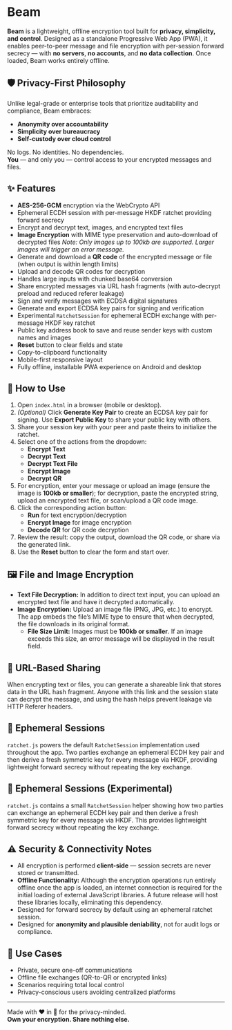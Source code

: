 # Beam

**Beam** is a lightweight, offline encryption tool built for **privacy, simplicity, and control**. Designed as a standalone Progressive Web App (PWA), it enables peer-to-peer message and file encryption with per-session forward secrecy — with **no servers**, **no accounts**, and **no data collection**. Once loaded, Beam works entirely offline.

## 🛡️ Privacy-First Philosophy

Unlike legal-grade or enterprise tools that prioritize auditability and compliance, Beam embraces:

- **Anonymity over accountability**
- **Simplicity over bureaucracy**
- **Self-custody over cloud control**

No logs. No identities. No dependencies.  
**You** — and only you — control access to your encrypted messages and files.

## ✨ Features

- **AES-256-GCM** encryption via the WebCrypto API
- Ephemeral ECDH session with per-message HKDF ratchet providing forward secrecy
- Encrypt and decrypt text, images, and encrypted text files
- **Image Encryption** with MIME type preservation and auto-download of decrypted files
  _Note: Only images up to 100kb are supported. Larger images will trigger an error message._
- Generate and download a **QR code** of the encrypted message or file (when output is within length limits)
- Upload and decode QR codes for decryption
- Handles large inputs with chunked base64 conversion
- Share encrypted messages via URL hash fragments (with auto-decrypt preload and reduced referer leakage)
- Sign and verify messages with ECDSA digital signatures
- Generate and export ECDSA key pairs for signing and verification
- Experimental `RatchetSession` for ephemeral ECDH exchange with per-message HKDF key ratchet
- Public key address book to save and reuse sender keys with custom names and images
- **Reset** button to clear fields and state
- Copy-to-clipboard functionality
- Mobile-first responsive layout
- Fully offline, installable PWA experience on Android and desktop

## 🚀 How to Use

1. Open `index.html` in a browser (mobile or desktop).
2. *(Optional)* Click **Generate Key Pair** to create an ECDSA key pair for signing. Use **Export Public Key** to share your public key with others.
3. Share your session key with your peer and paste theirs to initialize the ratchet.
4. Select one of the actions from the dropdown:
   - **Encrypt Text**
   - **Decrypt Text**
   - **Decrypt Text File**
   - **Encrypt Image**
   - **Decrypt QR**
4. For encryption, enter your message or upload an image (ensure the image is **100kb or smaller**); for decryption, paste the encrypted string, upload an encrypted text file, or scan/upload a QR code image.
5. Click the corresponding action button:
   - **Run** for text encryption/decryption
   - **Encrypt Image** for image encryption
   - **Decode QR** for QR code decryption
7. Review the result: copy the output, download the QR code, or share via the generated link.
8. Use the **Reset** button to clear the form and start over.

## 🖼️ File and Image Encryption

- **Text File Decryption:** In addition to direct text input, you can upload an encrypted text file and have it decrypted automatically.
- **Image Encryption:** Upload an image file (PNG, JPG, etc.) to encrypt. The app embeds the file’s MIME type to ensure that when decrypted, the file downloads in its original format.
  - **File Size Limit:** Images must be **100kb or smaller**. If an image exceeds this size, an error message will be displayed in the result field.

## 🔗 URL-Based Sharing

When encrypting text or files, you can generate a shareable link that stores data
in the URL hash fragment. Anyone with this link and the session state can decrypt the message, and using the hash helps prevent leakage via HTTP Referer headers.

## 🔄 Ephemeral Sessions

`ratchet.js` powers the default `RatchetSession` implementation used throughout the app. Two parties exchange an ephemeral ECDH key pair and then derive a fresh symmetric key for every message via HKDF, providing lightweight forward secrecy without repeating the key exchange.

## 🔄 Ephemeral Sessions (Experimental)

`ratchet.js` contains a small `RatchetSession` helper showing how two parties can exchange an ephemeral ECDH key pair and then derive a fresh symmetric key for every message via HKDF. This provides lightweight forward secrecy without repeating the key exchange.

## ⚠️ Security & Connectivity Notes

- All encryption is performed **client-side** — session secrets are never stored or transmitted.
- **Offline Functionality:** Although the encryption operations run entirely offline once the app is loaded, an internet connection is required for the initial loading of external JavaScript libraries. A future release will host these libraries locally, eliminating this dependency.
- Designed for forward secrecy by default using an ephemeral ratchet session.
- Designed for **anonymity and plausible deniability**, not for audit logs or compliance.

## 🧪 Use Cases

- Private, secure one-off communications
- Offline file exchanges (QR-to-QR or encrypted links)
- Scenarios requiring total local control
- Privacy-conscious users avoiding centralized platforms

---

Made with ❤️ in 🌵 for the privacy-minded.  
**Own your encryption. Share nothing else.**
